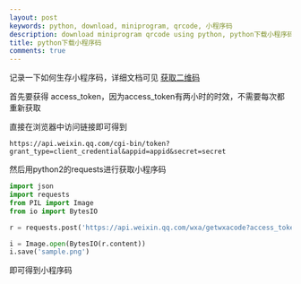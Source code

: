 ```yaml
---
layout: post
keywords: python, download, miniprogram, qrcode, 小程序码
description: download miniprogram qrcode using python, python下载小程序码
title: python下载小程序码
comments: true
---
```


记录一下如何生存小程序码，详细文档可见 [获取二维码](https://developers.weixin.qq.com/miniprogram/dev/api/qrcode.html)

首先要获得 access_token，因为access_token有两小时的时效，不需要每次都重新获取

直接在浏览器中访问链接即可得到

```
https://api.weixin.qq.com/cgi-bin/token?grant_type=client_credential&appid=appid&secret=secret
```

然后用python2的requests进行获取小程序码

```python
import json
import requests
from PIL import Image
from io import BytesIO

r = requests.post('https://api.weixin.qq.com/wxa/getwxacode?access_token=access_token', data=json.dumps({'path': 'pages/sample/sample'}))

i = Image.open(BytesIO(r.content))
i.save('sample.png')
```

即可得到小程序码


